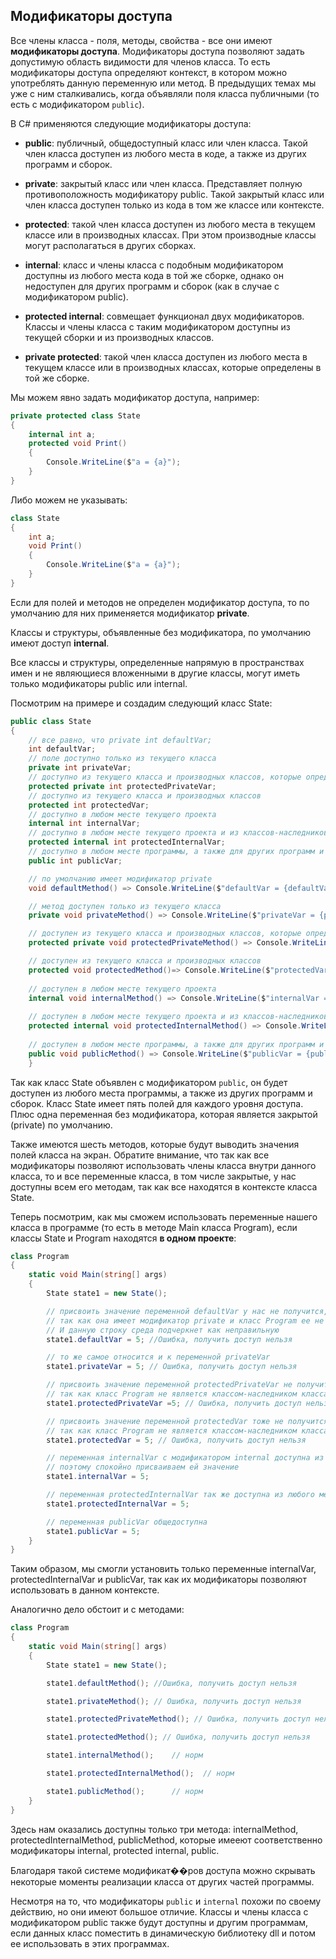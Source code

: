 ## Модификаторы доступа

Все члены класса - поля, методы, свойства - все они имеют **модификаторы доступа**. Модификаторы доступа позволяют задать допустимую область видимости 
для членов класса. То есть модификаторы доступа определяют контекст, в котором можно употреблять данную переменную или метод. В предыдущих темах мы уже с ним сталкивались, 
когда объявляли поля класса публичными (то есть с модификатором `public`).

В C# применяются следующие модификаторы доступа:

- **public**: публичный, общедоступный класс или член класса. Такой член класса доступен из любого места в 
коде, а также из других программ и сборок.

- **private**: закрытый класс или член класса. Представляет полную противоположность модификатору public. 
Такой закрытый класс или член класса доступен только из кода в том же классе или контексте.

- **protected**: такой член класса доступен из любого места в текущем классе или в производных классах. При этом производные классы могут располагаться в других сборках.

- **internal**: класс и члены класса с подобным модификатором доступны из любого места кода в той же сборке, однако 
он недоступен для других программ и сборок (как в случае с модификатором public).

- **protected internal**: совмещает функционал двух модификаторов. Классы и члены класса с таким модификатором 
доступны из текущей сборки и из производных классов.

- **private protected**: такой член класса доступен из любого места в текущем классе или в производных классах, которые определены в той же сборке.

Мы можем явно задать модификатор доступа, например:

```cs
private protected class State
{
    internal int a;
	protected void Print() 
	{ 
		Console.WriteLine($"a = {a}"); 
	}
}
```

Либо можем не указывать:

```cs
class State
{
	int a;
	void Print() 
	{ 
		Console.WriteLine($"a = {a}"); 
	}
}
```

Если для полей и методов не определен модификатор доступа, то по умолчанию для них применяется модификатор **private**.

Классы и структуры, объявленные без модификатора, по умолчанию имеют доступ **internal**.

Все классы и структуры, определенные напрямую в пространствах имен и не являющиеся вложенными в другие классы, могут иметь только модификаторы public или internal.

Посмотрим на примере и создадим следующий класс State:

```cs
public class State
{
    // все равно, что private int defaultVar;
    int defaultVar;
    // поле доступно только из текущего класса
    private int privateVar;
    // доступно из текущего класса и производных классов, которые определены в этом же проекте
    protected private int protectedPrivateVar;
    // доступно из текущего класса и производных классов
    protected int protectedVar;
    // доступно в любом месте текущего проекта
    internal int internalVar;
    // доступно в любом месте текущего проекта и из классов-наследников в других проектах
    protected internal int protectedInternalVar;
    // доступно в любом месте программы, а также для других программ и сборок
    public int publicVar;

    // по умолчанию имеет модификатор private
    void defaultMethod() => Console.WriteLine($"defaultVar = {defaultVar}");

    // метод доступен только из текущего класса
    private void privateMethod() => Console.WriteLine($"privateVar = {privateVar}");

    // доступен из текущего класса и производных классов, которые определены в этом же проекте
    protected private void protectedPrivateMethod() => Console.WriteLine($"protectedPrivateVar = {protectedPrivateVar}");

    // доступен из текущего класса и производных классов
    protected void protectedMethod()=> Console.WriteLine($"protectedVar = {protectedVar}");
    
    // доступен в любом месте текущего проекта
    internal void internalMethod() => Console.WriteLine($"internalVar = {internalVar}");
    
    // доступен в любом месте текущего проекта и из классов-наследников в других проектах
    protected internal void protectedInternalMethod() => Console.WriteLine($"protectedInternalVar = {protectedInternalVar}");
    
    // доступен в любом месте программы, а также для других программ и сборок
    public void publicMethod() => Console.WriteLine($"publicVar = {publicVar}");
    }
```

Так как класс State объявлен с модификатором `public`, он будет доступен из любого места программы, а также из других программ и сборок. 
Класс State имеет пять полей для каждого уровня доступа. Плюс одна переменная без модификатора, которая является закрытой (private) по умолчанию.

Также имеются шесть методов, которые будут выводить значения полей класса на экран. Обратите внимание, что так как все модификаторы 
позволяют использовать члены класса внутри данного класса, то и все переменные класса, в том числе закрытые, у нас доступны всем его методам, 
так как все находятся в контексте класса State.

Теперь посмотрим, как мы сможем использовать переменные нашего класса в программе (то есть в методе Main класса Program), если классы State и 
Program находятся **в одном проекте**:

```cs
class Program
{
    static void Main(string[] args)
    {
        State state1 = new State();

        // присвоить значение переменной defaultVar у нас не получится,
        // так как она имеет модификатор private и класс Program ее не видит
        // И данную строку среда подчеркнет как неправильную
        state1.defaultVar = 5; //Ошибка, получить доступ нельзя

        // то же самое относится и к переменной privateVar
        state1.privateVar = 5; // Ошибка, получить доступ нельзя

        // присвоить значение переменной protectedPrivateVar не получится,
        // так как класс Program не является классом-наследником класса State
        state1.protectedPrivateVar =5; // Ошибка, получить доступ нельзя

        // присвоить значение переменной protectedVar тоже не получится,
        // так как класс Program не является классом-наследником класса State
        state1.protectedVar = 5; // Ошибка, получить доступ нельзя

        // переменная internalVar с модификатором internal доступна из любого места текущего проекта
        // поэтому спокойно присваиваем ей значение
        state1.internalVar = 5;

        // переменная protectedInternalVar так же доступна из любого места текущего проекта
        state1.protectedInternalVar = 5;

        // переменная publicVar общедоступна
        state1.publicVar = 5;
    }
}
```

Таким образом, мы смогли установить только переменные internalVar, protectedInternalVar и publicVar, так как их модификаторы позволяют использовать в данном контексте.

Аналогично дело обстоит и с методами:

```cs
class Program
{
    static void Main(string[] args)
    {
        State state1 = new State();

        state1.defaultMethod(); //Ошибка, получить доступ нельзя

        state1.privateMethod(); // Ошибка, получить доступ нельзя

        state1.protectedPrivateMethod(); // Ошибка, получить доступ нельзя

        state1.protectedMethod(); // Ошибка, получить доступ нельзя

        state1.internalMethod();    // норм

        state1.protectedInternalMethod();  // норм

        state1.publicMethod();      // норм
    }
}
```

Здесь нам оказались доступны только три метода: internalMethod, protectedInternalMethod, publicMethod, которые имееют соответственно модификаторы internal, protected internal, public.

Благодаря такой системе модификат��ров доступа можно скрывать некоторые моменты реализации класса от других частей программы.

Несмотря на то, что модификаторы `public` и `internal` похожи по своему действию, но они имеют большое отличие. 
Классы и члены класса с модификатором public также будут доступны и другим программам, если данных класс поместить в динамическую 
библиотеку dll и потом ее использовать в этих программах.

